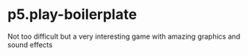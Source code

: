 # p5.play-boilerplate
Not too difficult but a very interesting game with amazing graphics and sound effects
